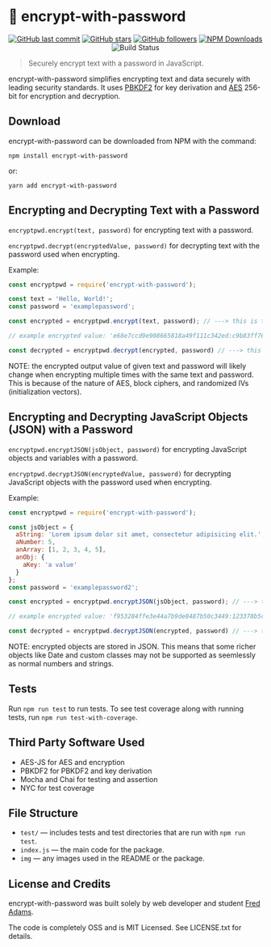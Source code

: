 # 🔐 encrypt-with-password
<p align="center">
    <a href="https://github.com/xtrp/encrypt-with-password/"><img alt="GitHub last commit" src="https://img.shields.io/github/last-commit/xtrp/encrypt-with-password"></a>
    <a href="https://github.com/xtrp/encrypt-with-password/"><img alt="GitHub stars" src="https://img.shields.io/github/stars/xtrp/encrypt-with-password?style=social"></a>
    <a href="https://github.com/xtrp"><img alt="GitHub followers" src="https://img.shields.io/github/followers/xtrp?label=Follow%20Fred%20Adams&style=social"></a>
    <a href="https://www.npmjs.com/package/encrypt-with-password/"><img alt="NPM Downloads" src="https://img.shields.io/npm/dw/encrypt-with-password"></a>
    <img alt="Build Status" src="https://travis-ci.com/xtrp/encrypt-with-password.svg">
</p>

> Securely encrypt text with a password in JavaScript.

encrypt-with-password simplifies encrypting text and data securely with leading security standards. It uses [PBKDF2](https://www.npmjs.com/package/pbkdf2) for key derivation and [AES](https://www.npmjs.com/package/aes-js) 256-bit for encryption and decryption.

## Download

encrypt-with-password can be downloaded from NPM with the command:

```
npm install encrypt-with-password
```

or:

```
yarn add encrypt-with-password
```

## Encrypting and Decrypting Text with a Password

`encryptpwd.encrypt(text, password)` for encrypting text with a password.

`encryptpwd.decrypt(encryptedValue, password)` for decrypting text with the password used when encrypting.

Example:

```javascript
const encryptpwd = require('encrypt-with-password');

const text = 'Hello, World!';
const password = 'examplepassword';

const encrypted = encryptpwd.encrypt(text, password); // ---> this is the encrypted (output) value

// example encrypted value: 'e68e7ccd9e908665818a49f111c342ed:c9b83ff7624bb3b26af8cc853d61cd2f7959cecc4308383c39a0924e90637889'

const decrypted = encryptpwd.decrypt(encrypted, password) // ---> this decrypts the encrypted value and yields the original text
```

NOTE: the encrypted output value of given text and password will likely change when encrypting multiple times with the same text and password. This is because of the nature of AES, block ciphers, and randomized IVs (initialization vectors).

## Encrypting and Decrypting JavaScript Objects (JSON) with a Password

`encryptpwd.encryptJSON(jsObject, password)` for encrypting JavaScript objects and variables with a password.

`encryptpwd.decryptJSON(encryptedValue, password)` for decrypting JavaScript objects with the password used when encrypting.

Example:

```javascript
const encryptpwd = require('encrypt-with-password');

const jsObject = {
  aString: 'Lorem ipsum dolor sit amet, consectetur adipisicing elit.',
  aNumber: 5,
  anArray: [1, 2, 3, 4, 5],
  anObj: {
    aKey: 'a value'
  }
};
const password = 'examplepassword2';

const encrypted = encryptpwd.encryptJSON(jsObject, password); // ---> this is the encrypted value

// example encrypted value: 'f953284ffe3e44a7b9de8487b50c3449:123378b5c481399488f520ebb774b076b85a12bc0f9a67cf8faf359eb4f804fc0594bc42374a20b4216b1312d7a408cf94517e19dfcada5513c49f6d13d26c982c562904306900a3f777b9c19b9c002e12dd216984f68566684f9f0259a45e007a0cecb2325333faafb18ed0e751933d8b1195b02b2adda29269cf1c6fa6fff73f0bac4abcf58b391521e0382c06a5f01f31c1243d827f8c7076f81d7f530259a3ae459e524bee80230672f153ab6a4e'

const decrypted = encryptpwd.decryptJSON(encrypted, password) // ---> this decrypts the encrypted value and yields the original object
```

NOTE: encrypted objects are stored in JSON. This means that some richer objects like Date and custom classes may not be supported as seemlessly as normal numbers and strings.

## Tests

Run ```npm run test``` to run tests. To see test coverage along with running tests, run ```npm run test-with-coverage```.

## Third Party Software Used

 - AES-JS for AES and encryption
 - PBKDF2 for PBKDF2 and key derivation
 - Mocha and Chai for testing and assertion
 - NYC for test coverage

## File Structure

 - `test/` &mdash; includes tests and test directories that are run with `npm run test`.
 - `index.js` &mdash; the main code for the package.
 - `img` &mdash; any images used in the README or the package.

## License and Credits

encrypt-with-password was built solely by web developer and student [Fred Adams](https://xtrp.io/).

The code is completely OSS and is MIT Licensed. See LICENSE.txt for details.